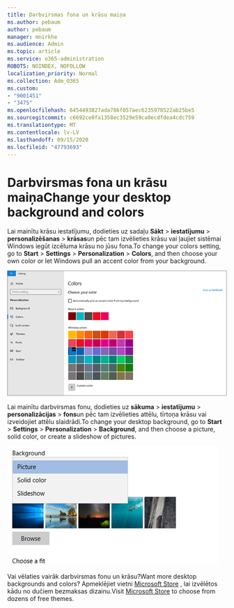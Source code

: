 ```yaml
---
title: Darbvirsmas fona un krāsu maiņa
ms.author: pebaum
author: pebaum
manager: mnirkhe
ms.audience: Admin
ms.topic: article
ms.service: o365-administration
ROBOTS: NOINDEX, NOFOLLOW
localization_priority: Normal
ms.collection: Adm_O365
ms.custom:
- "9001451"
- "3475"
ms.openlocfilehash: 6454493827ada786f057aec6235978522ab25be5
ms.sourcegitcommit: c6692ce0fa1358ec3529e59ca0ecdfdea4cdc759
ms.translationtype: MT
ms.contentlocale: lv-LV
ms.lasthandoff: 09/15/2020
ms.locfileid: "47793693"
---
```

# <a name="change-your-desktop-background-and-colors"></a><span data-ttu-id="c9e83-102">Darbvirsmas fona un krāsu maiņa</span><span class="sxs-lookup"><span data-stu-id="c9e83-102">Change your desktop background and colors</span></span>

<span data-ttu-id="c9e83-103">Lai mainītu krāsu iestatījumu, dodieties uz sadaļu **Sākt**  >  **iestatījumu**  >  **personalizēšanas**  >  **krāsas**un pēc tam izvēlieties krāsu vai ļaujiet sistēmai Windows iegūt izcēluma krāsu no jūsu fona.</span><span class="sxs-lookup"><span data-stu-id="c9e83-103">To change your colors setting, go to **Start** > **Settings** > **Personalization** > **Colors**, and then choose your own color or let Windows pull an accent color from your background.</span></span>

![Personalizējiet savas krāsas operētājsistēmā Windows.](media/windows-personalization-colors.png)

<span data-ttu-id="c9e83-105">Lai mainītu darbvirsmas fonu, dodieties uz **sākuma**  >  **iestatījumu**  >  **personalizācijas**  >  **fons**un pēc tam izvēlieties attēlu, tīrtoņa krāsu vai izveidojiet attēlu slaidrādi.</span><span class="sxs-lookup"><span data-stu-id="c9e83-105">To change your desktop background, go to **Start** > **Settings** > **Personalization** > **Background**, and then choose a picture, solid color, or create a slideshow of pictures.</span></span> 

![Mainiet Windows darbvirsmas fonu.](media/windows-desktop-background.png)

<span data-ttu-id="c9e83-107">Vai vēlaties vairāk darbvirsmas fonu un krāsu?</span><span class="sxs-lookup"><span data-stu-id="c9e83-107">Want more desktop backgrounds and colors?</span></span> <span data-ttu-id="c9e83-108">Apmeklējiet vietni [Microsoft Store](https://www.microsoft.com/store/collections/windowsthemes) , lai izvēlētos kādu no dučiem bezmaksas dizainu.</span><span class="sxs-lookup"><span data-stu-id="c9e83-108">Visit [Microsoft Store](https://www.microsoft.com/store/collections/windowsthemes) to choose from dozens of free themes.</span></span>
